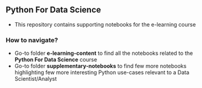 ## Python For Data Science
* This repository contains supporting notebooks for the e-learning course

### How to navigate?
* Go-to folder **e-learning-content** to find all the notebooks related to the **Python For Data Science** course
* Go-to folder **supplementary-notebooks** to find few more notebooks highlighting few more interesting Python use-cases relevant to a Data Scientist/Analyst